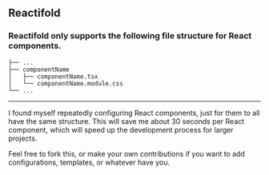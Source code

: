 ## Reactifold

### Reactifold only supports the following file structure for React components. 
```
├── ...
├── componentName
│   ├── componentName.tsx
│   └── componentName.module.css
└── ...
```
___
I found myself repeatedly configuring React components, just for them to all have the same structure. 
This will save me about 30 seconds per React component, which will speed up the development process for larger projects. 

Feel free to fork this, or make your own contributions if you want to add configurations, templates, or whatever have you. 
